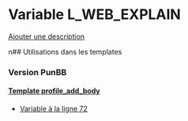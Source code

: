 # Variable L_WEB_EXPLAIN
[Ajouter une description](https://fa-tvars.appspot.com/L_WEB_EXPLAIN)

n## Utilisations dans les templates

### Version PunBB

#### [Template profile_add_body](punbb/profile_add_body.md)
* [Variable à la ligne 72](../punbb/profile_add_body.tpl#L72)
